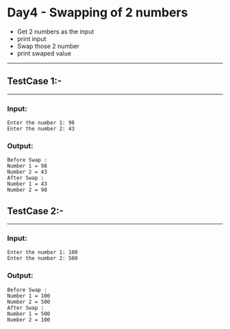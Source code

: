 # Day4 - Swapping of 2 numbers
- Get 2 numbers as the input 
- print input
- Swap those 2 number 
- print swaped value
---
## TestCase 1:-
---
### Input:
```
Enter the number 1: 98
Enter the number 2: 43
```
### Output:
```
Before Swap : 
Number 1 = 98
Number 2 = 43
After Swap : 
Number 1 = 43
Number 2 = 98
```

## TestCase 2:-
---
### Input:
```
Enter the number 1: 100
Enter the number 2: 500
```
### Output:
```
Before Swap : 
Number 1 = 100
Number 2 = 500
After Swap : 
Number 1 = 500
Number 2 = 100
```